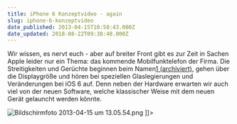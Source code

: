 ```yaml
---
title: iPhone 6 Konzeptvideo - again
slug: iphone-6-konzeptvideo
date_published: 2013-04-15T10:58:43.000Z
date_updated: 2018-08-22T09:38:48.000Z
---
```


Wir wissen, es nervt euch - aber auf breiter Front gibt es zur Zeit in Sachen Apple leider nur ein Thema: das kommende Mobilfunktelefon der Firma. Die Streitigkeiten und Gerüchte beginnen beim Namen[1 (archiviert)](http://web.archive.org/web/20221003092454/http://apfelhammer.de/2013/04/iphone-6-konzeptvideo), gehen über die Displaygröße und hören bei speziellen Glaslegierungen und Veränderungen bei iOS 6 auf. Denn neben der Hardware erwarten wir auch viel von der neuen Software, welche klassischer Weise mit dem neuen Gerät gelauncht werden könnte.

![Bildschirmfoto 2013-04-15 um 13.05.54.png](//thafaker.de/assets_c/2013/04/Bildschirmfoto%202013-04-15%20um%2013.05.54-thumb-580x317-184.png)
]]>
